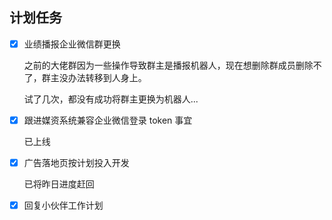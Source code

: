 ## 计划任务

- [x] 业绩播报企业微信群更换

  之前的大佬群因为一些操作导致群主是播报机器人，现在想删除群成员删除不了，群主没办法转移到人身上。

  试了几次，都没有成功将群主更换为机器人...

- [x] 跟进媒资系统兼容企业微信登录 token 事宜

  已上线

- [x] 广告落地页按计划投入开发

  已将昨日进度赶回

- [x] 回复小伙伴工作计划
